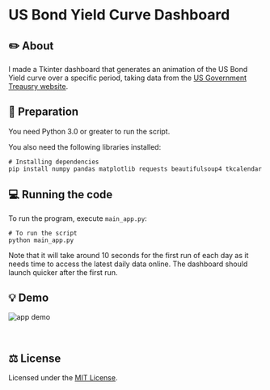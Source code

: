 # US Bond Yield Curve Dashboard

## ✏️  About

I made a Tkinter dashboard that generates an animation of the US Bond Yield curve over a specific period, taking data from the [US Government Treausry website](https://home.treasury.gov/resource-center/data-chart-center/interest-rates/TextView?type=daily_treasury_yield_curve).
<br/>

## 🚀  Preparation
You need Python 3.0 or greater to run the script.

You also need the following libraries installed:<br/>
```
# Installing dependencies
pip install numpy pandas matplotlib requests beautifulsoup4 tkcalendar
```

## 💻  Running the code
To run the program, execute `main_app.py`:<br/>
```
# To run the script
python main_app.py
```
Note that it will take around 10 seconds for the first run of each day as it needs time to access the latest daily data online. The dashboard should launch quicker after the first run.
<br/>

## 💡 Demo
![app demo](https://github.com/user-attachments/assets/5d30b980-8b15-4b4f-a94e-9d910b6fe281)

<br/>

## ⚖️  License
Licensed under the [MIT License](https://opensource.org/license/mit).


